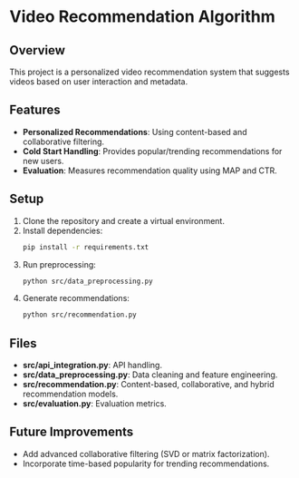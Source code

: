 # Video Recommendation Algorithm

## Overview
This project is a personalized video recommendation system that suggests videos based on user interaction and metadata.

## Features
- **Personalized Recommendations**: Using content-based and collaborative filtering.
- **Cold Start Handling**: Provides popular/trending recommendations for new users.
- **Evaluation**: Measures recommendation quality using MAP and CTR.

## Setup
1. Clone the repository and create a virtual environment.
2. Install dependencies:
   ```bash
   pip install -r requirements.txt
3. Run preprocessing:
   ```bash
   python src/data_preprocessing.py
4. Generate recommendations:
   ```bash
   python src/recommendation.py

## Files
- **src/api_integration.py**: API handling.
- **src/data_preprocessing.py**: Data cleaning and feature engineering.
- **src/recommendation.py**: Content-based, collaborative, and hybrid recommendation models.
- **src/evaluation.py**: Evaluation metrics.

## Future Improvements
- Add advanced collaborative filtering (SVD or matrix factorization).
- Incorporate time-based popularity for trending recommendations.